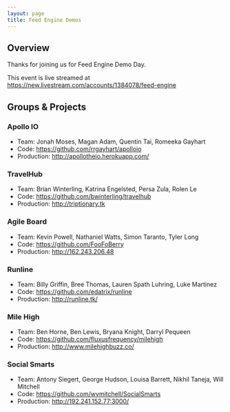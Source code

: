 ```yaml
---
layout: page
title: Feed Engine Demos
---
```


## Overview

Thanks for joining us for Feed Engine Demo Day. 

This event is live streamed at https://new.livestream.com/accounts/1384078/feed-engine

## Groups & Projects

### Apollo IO

* Team: Jonah Moses, Magan Adam, Quentin Tai, Romeeka Gayhart
* Code: https://github.com/rrgayhart/apolloio
* Production: http://apollotheio.herokuapp.com/

### TravelHub

* Team: Brian Winterling, Katrina Engelsted, Persa Zula, Rolen Le
* Code: https://github.com/bwinterling/travelhub
* Production: http://triptionary.tk

### Agile Board

* Team: Kevin Powell, Nathaniel Watts, Simon Taranto, Tyler Long
* Code: https://github.com/FooFoBerry
* Production: http://162.243.206.48

### Runline

* Team: Billy Griffin, Bree Thomas, Lauren Spath Luhring, Luke Martinez
* Code: https://github.com/edatrix/runline
* Production: http://runline.tk/

### Mile High

* Team: Ben Horne, Ben Lewis, Bryana Knight, Darryl Pequeen
* Code: https://github.com/fluxusfrequency/milehigh
* Production: http://www.milehighbuzz.co/

### Social Smarts

* Team: Antony Siegert, George Hudson, Louisa Barrett, Nikhil Taneja, Will Mitchell
* Code: https://github.com/wvmitchell/SocialSmarts
* Production: http://192.241.152.77:3000/
